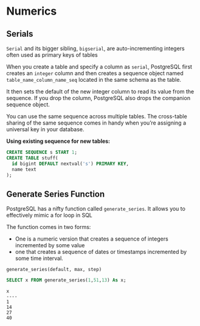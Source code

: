 # Numerics

## Serials

`Serial` and its bigger sibling, `bigserial`, are auto-incrementing integers often used as primary keys of tables

When you create a table and specify a column as `serial`, PostgreSQL first creates an `integer` column and then creates a sequence object named `table_name_column_name_seq` located in the same schema as the table.

It then sets the default of the new integer column to read its value from the sequence. If you drop the column, PostgreSQL also drops the companion sequence object.

You can use the same sequence across multiple tables. The cross-table sharing of the same sequence comes in handy when you’re assigning a universal key in your database.

**Using existing sequence for new tables:**

```sql
CREATE SEQUENCE s START 1;
CREATE TABLE stuff(
  id bigint DEFAULT nextval('s') PRIMARY KEY, 
  name text
);
```

## Generate Series Function

PostgreSQL has a nifty function called `generate_series`. It allows you to effectively mimic a for loop in SQL

The function comes in two forms:
- One is a numeric version that creates a sequence of integers incremented by some value
- one that creates a sequence of dates or timestamps incremented by some time interval.

```
generate_series(default, max, step)
```

```sql
SELECT x FROM generate_series(1,51,13) As x;
```

```
x
----
1
14 
27 
40
```